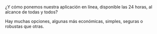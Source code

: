 ¿Y cómo ponemos nuestra aplicación en línea, disponible las 24 horas, al alcance de todas y todos?

Hay muchas opciones, algunas más económicas, simples, seguras o robustas que otras.  